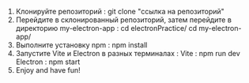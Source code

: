 1. Клонируйте репозиторий : 
        git clone "ссылка на репозиторий"
2. Перейдите в склонированный репозиторий, затем перейдите в директорию my-electron-app : 
        cd electronPractice/
        cd my-electron-app/
3. Выполните установку npm : 
        npm install
4. Запустите Vite и Electron в разных терминалах :
        Vite : npm run dev
        Electron : npm start
5. Enjoy and have fun!
